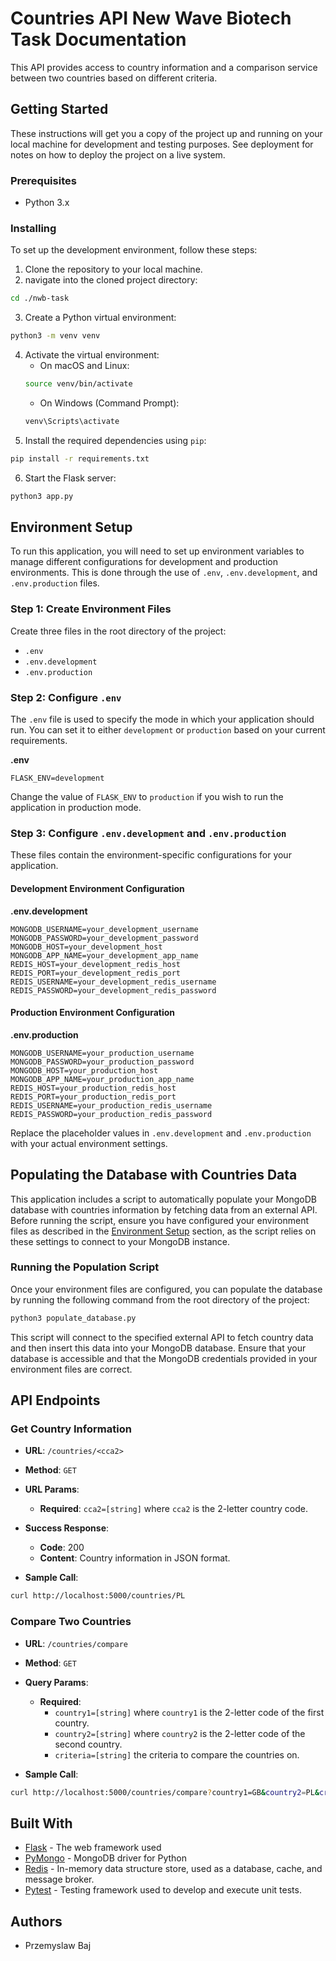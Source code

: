 # Countries API New Wave Biotech Task Documentation

This API provides access to country information and a comparison service between two countries based on different criteria.

## Getting Started

These instructions will get you a copy of the project up and running on your local machine for development and testing purposes. See deployment for notes on how to deploy the project on a live system.

### Prerequisites

- Python 3.x

### Installing

To set up the development environment, follow these steps:

1. Clone the repository to your local machine.
2. navigate into the cloned project directory:
```bash
cd ./nwb-task
```
3. Create a Python virtual environment:
```bash
python3 -m venv venv
```
4. Activate the virtual environment:
    - On macOS and Linux:
    ```bash
    source venv/bin/activate
    ```
    - On Windows (Command Prompt):
    ```bash
    venv\Scripts\activate
    ```
5. Install the required dependencies using `pip`:
```bash
pip install -r requirements.txt
```
6. Start the Flask server:
```bash
python3 app.py
```

## Environment Setup

To run this application, you will need to set up environment variables to manage different configurations for development and production environments. This is done through the use of `.env`, `.env.development`, and `.env.production` files.

### Step 1: Create Environment Files

Create three files in the root directory of the project:

- `.env`
- `.env.development`
- `.env.production`

### Step 2: Configure `.env`

The `.env` file is used to specify the mode in which your application should run. You can set it to either `development` or `production` based on your current requirements.

**.env**
```plaintext
FLASK_ENV=development
```

Change the value of `FLASK_ENV` to `production` if you wish to run the application in production mode.

### Step 3: Configure `.env.development` and `.env.production`

These files contain the environment-specific configurations for your application.

#### Development Environment Configuration

**.env.development**
```plaintext
MONGODB_USERNAME=your_development_username
MONGODB_PASSWORD=your_development_password
MONGODB_HOST=your_development_host
MONGODB_APP_NAME=your_development_app_name
REDIS_HOST=your_development_redis_host
REDIS_PORT=your_development_redis_port
REDIS_USERNAME=your_development_redis_username
REDIS_PASSWORD=your_development_redis_password
```

#### Production Environment Configuration

**.env.production**
```plaintext
MONGODB_USERNAME=your_production_username
MONGODB_PASSWORD=your_production_password
MONGODB_HOST=your_production_host
MONGODB_APP_NAME=your_production_app_name
REDIS_HOST=your_production_redis_host
REDIS_PORT=your_production_redis_port
REDIS_USERNAME=your_production_redis_username
REDIS_PASSWORD=your_production_redis_password
```

Replace the placeholder values in `.env.development` and `.env.production` with your actual environment settings.

## Populating the Database with Countries Data

This application includes a script to automatically populate your MongoDB database with countries information by fetching data from an external API. Before running the script, ensure you have configured your environment files as described in the [Environment Setup](#environment-setup) section, as the script relies on these settings to connect to your MongoDB instance.

### Running the Population Script

Once your environment files are configured, you can populate the database by running the following command from the root directory of the project:

```bash
python3 populate_database.py
```

This script will connect to the specified external API to fetch country data and then insert this data into your MongoDB database. Ensure that your database is accessible and that the MongoDB credentials provided in your environment files are correct.

## API Endpoints

### Get Country Information

- **URL**: `/countries/<cca2>`
- **Method**: `GET`
- **URL Params**: 
  - **Required**: `cca2=[string]` where `cca2` is the 2-letter country code.

- **Success Response**:
  - **Code**: 200 
  - **Content**: Country information in JSON format.

- **Sample Call**: 
```bash
curl http://localhost:5000/countries/PL
```

### Compare Two Countries

- **URL**: `/countries/compare`
- **Method**: `GET`
- **Query Params**: 
  - **Required**: 
    - `country1=[string]` where `country1` is the 2-letter code of the first country.
    - `country2=[string]` where `country2` is the 2-letter code of the second country.
    - `criteria=[string]` the criteria to compare the countries on.

- **Sample Call**: 
```bash
curl http://localhost:5000/countries/compare?country1=GB&country2=PL&criteria=population
```

## Built With

- [Flask](http://flask.pocoo.org/) - The web framework used
- [PyMongo](https://api.mongodb.com/python/current/) - MongoDB driver for Python
- [Redis](https://redis.io/) - In-memory data structure store, used as a database, cache, and message broker.
- [Pytest](https://pytest.org/) - Testing framework used to develop and execute unit tests.

## Authors

- Przemyslaw Baj


